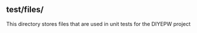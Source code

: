 test/files/
-----------
This directory stores files that are used in unit tests for the DIYEPW project